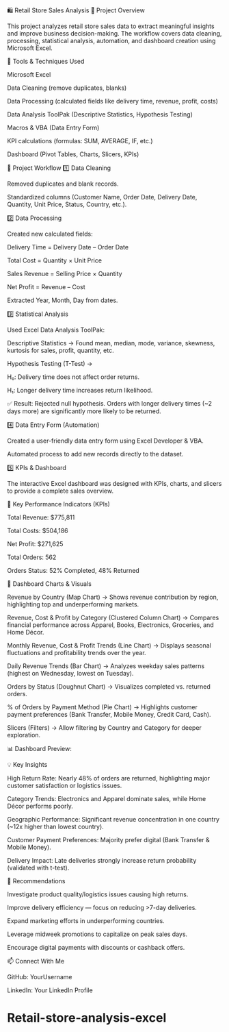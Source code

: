 
🛍️ Retail Store Sales Analysis
📌 Project Overview

This project analyzes retail store sales data to extract meaningful insights and improve business decision-making. The workflow covers data cleaning, processing, statistical analysis, automation, and dashboard creation using Microsoft Excel.

🔧 Tools & Techniques Used

Microsoft Excel

Data Cleaning (remove duplicates, blanks)

Data Processing (calculated fields like delivery time, revenue, profit, costs)

Data Analysis ToolPak (Descriptive Statistics, Hypothesis Testing)

Macros & VBA (Data Entry Form)

KPI calculations (formulas: SUM, AVERAGE, IF, etc.)

Dashboard (Pivot Tables, Charts, Slicers, KPIs)

📂 Project Workflow
1️⃣ Data Cleaning

Removed duplicates and blank records.

Standardized columns (Customer Name, Order Date, Delivery Date, Quantity, Unit Price, Status, Country, etc.).

2️⃣ Data Processing

Created new calculated fields:

Delivery Time = Delivery Date – Order Date

Total Cost = Quantity × Unit Price

Sales Revenue = Selling Price × Quantity

Net Profit = Revenue – Cost

Extracted Year, Month, Day from dates.

3️⃣ Statistical Analysis

Used Excel Data Analysis ToolPak:

Descriptive Statistics → Found mean, median, mode, variance, skewness, kurtosis for sales, profit, quantity, etc.

Hypothesis Testing (T-Test) →

H₀: Delivery time does not affect order returns.

H₁: Longer delivery time increases return likelihood.

✅ Result: Rejected null hypothesis. Orders with longer delivery times (~2 days more) are significantly more likely to be returned.

4️⃣ Data Entry Form (Automation)

Created a user-friendly data entry form using Excel Developer & VBA.

Automated process to add new records directly to the dataset.

5️⃣ KPIs & Dashboard

The interactive Excel dashboard was designed with KPIs, charts, and slicers to provide a complete sales overview.

🔹 Key Performance Indicators (KPIs)

Total Revenue: $775,811

Total Costs: $504,186

Net Profit: $271,625

Total Orders: 562

Orders Status: 52% Completed, 48% Returned

🔹 Dashboard Charts & Visuals

Revenue by Country (Map Chart) → Shows revenue contribution by region, highlighting top and underperforming markets.

Revenue, Cost & Profit by Category (Clustered Column Chart) → Compares financial performance across Apparel, Books, Electronics, Groceries, and Home Décor.

Monthly Revenue, Cost & Profit Trends (Line Chart) → Displays seasonal fluctuations and profitability trends over the year.

Daily Revenue Trends (Bar Chart) → Analyzes weekday sales patterns (highest on Wednesday, lowest on Tuesday).

Orders by Status (Doughnut Chart) → Visualizes completed vs. returned orders.

% of Orders by Payment Method (Pie Chart) → Highlights customer payment preferences (Bank Transfer, Mobile Money, Credit Card, Cash).

Slicers (Filters) → Allow filtering by Country and Category for deeper exploration.

📊 Dashboard Preview:

💡 Key Insights

High Return Rate: Nearly 48% of orders are returned, highlighting major customer satisfaction or logistics issues.

Category Trends: Electronics and Apparel dominate sales, while Home Décor performs poorly.

Geographic Performance: Significant revenue concentration in one country (~12x higher than lowest country).

Customer Payment Preferences: Majority prefer digital (Bank Transfer & Mobile Money).

Delivery Impact: Late deliveries strongly increase return probability (validated with t-test).

🚀 Recommendations

Investigate product quality/logistics issues causing high returns.

Improve delivery efficiency — focus on reducing >7-day deliveries.

Expand marketing efforts in underperforming countries.

Leverage midweek promotions to capitalize on peak sales days.

Encourage digital payments with discounts or cashback offers.

📫 Connect With Me

GitHub: YourUsername

LinkedIn: Your LinkedIn Profile
# Retail-store-analysis-excel
